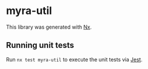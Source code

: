 # myra-util

This library was generated with [Nx](https://nx.dev).

## Running unit tests

Run `nx test myra-util` to execute the unit tests via [Jest](https://jestjs.io).
